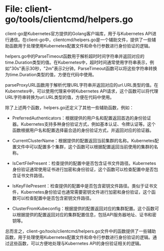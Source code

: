 # File: client-go/tools/clientcmd/helpers.go

client-go是Kubernetes官方提供的Golang客户端库，用于与Kubernetes API进行通信。在client-go中，clientcmd/helpers.go是一个辅助文件，提供了一些辅助函数用于处理使用Kubernetes配置文件和命令行参数进行身份验证的逻辑。

helpers.go中的ParseTimeout函数用于解析超时时间字符串并返回对应的time.Duration类型的值。在Kubernetes中，超时时间通常使用字符串表示，例如"30s"表示30秒，"2m"表示2分钟。ParseTimeout函数可以将这些字符串转换为time.Duration类型的值，方便在代码中使用。

parseProxyURL函数用于解析代理URL字符串并返回对应的url.URL类型的值。在Kubernetes中，可以使用代理来中转Kubernetes API请求，这个函数可以将代理URL字符串转换为url.URL类型的值，方便在代码中使用。

除了上述两个函数，helpers.go还定义了其他一些辅助函数，例如：

- PreferredAuthenticators：根据提供的用户名和配置返回首选的身份验证器。Kubernetes支持多种身份验证方式，例如基本认证、令牌认证等。这个函数根据用户名和配置选择最合适的身份验证方式，并返回对应的验证器。

- CurrentClusterName：根据提供的配置返回当前集群的名称。Kubernetes配置文件中可以配置多个集群，这个函数可以根据配置返回当前使用的集群的名称。

- IsCertFilePresent：检查提供的配置中是否包含证书文件路径。Kubernetes身份验证通常使用证书进行加密和身份验证，这个函数可以检查配置中是否包含证书文件路径。

- IsKeyFilePresent：检查提供的配置中是否包含密钥文件路径。类似于证书文件，Kubernetes身份验证也通常需要密钥文件进行加密和身份验证，这个函数可以检查配置中是否包含密钥文件路径。

- ClusterFromKubeconfig：根据提供的配置返回对应的集群配置。这个函数可以根据提供的配置返回对应的集群配置信息，包括API服务器地址、证书和密钥等。

总而言之，client-go/tools/clientcmd/helpers.go文件中的函数提供了一些辅助函数，用于处理使用Kubernetes配置文件和命令行参数进行身份验证的逻辑。通过这些函数，可以方便地处理与Kubernetes API的身份验证相关的逻辑。


